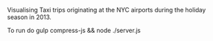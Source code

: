 Visualising Taxi trips originating at the NYC airports during the holiday season in 2013.

To run do gulp compress-js && node ./server.js

